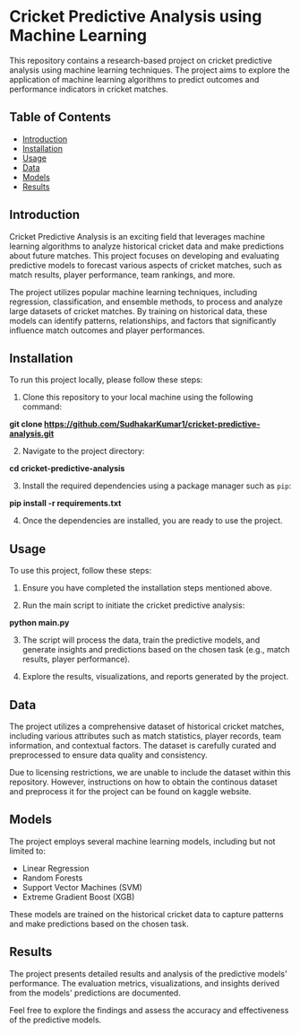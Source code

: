 # Cricket Predictive Analysis using Machine Learning

This repository contains a research-based project on cricket predictive analysis using machine learning techniques. The project aims to explore the application of machine learning algorithms to predict outcomes and performance indicators in cricket matches.

## Table of Contents

- [Introduction](#introduction)
- [Installation](#installation)
- [Usage](#usage)
- [Data](#data)
- [Models](#models)
- [Results](#results)

## Introduction

Cricket Predictive Analysis is an exciting field that leverages machine learning algorithms to analyze historical cricket data and make predictions about future matches. This project focuses on developing and evaluating predictive models to forecast various aspects of cricket matches, such as match results, player performance, team rankings, and more.

The project utilizes popular machine learning techniques, including regression, classification, and ensemble methods, to process and analyze large datasets of cricket matches. By training on historical data, these models can identify patterns, relationships, and factors that significantly influence match outcomes and player performances.

## Installation

To run this project locally, please follow these steps:

1. Clone this repository to your local machine using the following command:

**git clone https://github.com/SudhakarKumar1/cricket-predictive-analysis.git**

2. Navigate to the project directory:

**cd cricket-predictive-analysis**

3. Install the required dependencies using a package manager such as `pip`:

**pip install -r requirements.txt**

4. Once the dependencies are installed, you are ready to use the project.

## Usage

To use this project, follow these steps:

1. Ensure you have completed the installation steps mentioned above.

2. Run the main script to initiate the cricket predictive analysis:

**python main.py**

3. The script will process the data, train the predictive models, and generate insights and predictions based on the chosen task (e.g., match results, player performance).

4. Explore the results, visualizations, and reports generated by the project.

## Data

The project utilizes a comprehensive dataset of historical cricket matches, including various attributes such as match statistics, player records, team information, and contextual factors. The dataset is carefully curated and preprocessed to ensure data quality and consistency.

Due to licensing restrictions, we are unable to include the dataset within this repository. However, instructions on how to obtain the continous dataset and preprocess it for the project can be found on kaggle website.

## Models

The project employs several machine learning models, including but not limited to:

- Linear Regression
- Random Forests
- Support Vector Machines (SVM)
- Extreme Gradient Boost (XGB)

These models are trained on the historical cricket data to capture patterns and make predictions based on the chosen task.

## Results

The project presents detailed results and analysis of the predictive models' performance. The evaluation metrics, visualizations, and insights derived from the models' predictions are documented.

Feel free to explore the findings and assess the accuracy and effectiveness of the predictive models.

